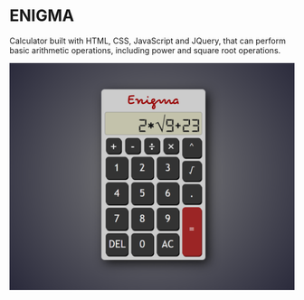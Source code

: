 # ENIGMA
Calculator built with HTML, CSS, JavaScript and JQuery, that can perform basic arithmetic operations, including power and square root operations.

![Screenshot](https://github.com/hsami10/Calculator/blob/master/Front.png)
